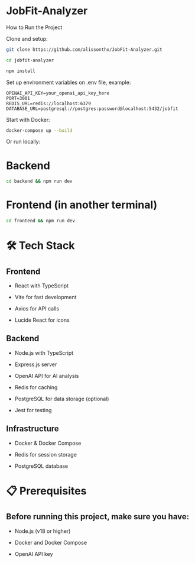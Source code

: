 # JobFit-Analyzer

How to Run the Project

Clone and setup:

```bash
git clone https://github.com/alissonthx/JobFit-Analyzer.git
```

```bash
cd jobfit-analyzer
```

```bash
npm install
```

Set up environment variables on .env file, example:

```
OPENAI_API_KEY=your_openai_api_key_here
PORT=3001
REDIS_URL=redis://localhost:6379
DATABASE_URL=postgresql://postgres:password@localhost:5432/jobfit
```

Start with Docker:

```bash
docker-compose up --build
```

Or run locally:

# Backend

``` bash
cd backend && npm run dev
``` 

# Frontend (in another terminal)

```bash
cd frontend && npm run dev
```

# 🛠️ Tech Stack
## Frontend

- React with TypeScript

- Vite for fast development

- Axios for API calls

- Lucide React for icons

## Backend

- Node.js with TypeScript

- Express.js server

- OpenAI API for AI analysis

- Redis for caching

- PostgreSQL for data storage (optional)

- Jest for testing

## Infrastructure

- Docker & Docker Compose

- Redis for session storage

- PostgreSQL database

# 📋 Prerequisites

## Before running this project, make sure you have:

- Node.js (v18 or higher)

- Docker and Docker Compose

- OpenAI API key

